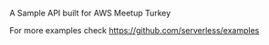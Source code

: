 A Sample API built for AWS Meetup Turkey

For more examples check https://github.com/serverless/examples

